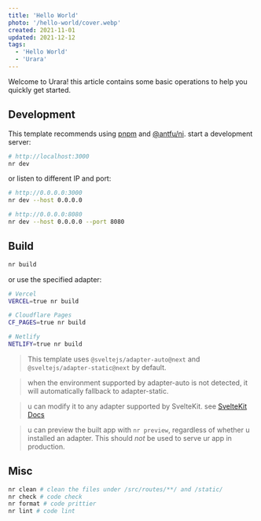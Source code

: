 ```yaml
---
title: 'Hello World'
photo: '/hello-world/cover.webp'
created: 2021-11-01
updated: 2021-12-12
tags:
  - 'Hello World'
  - 'Urara'
---
```


Welcome to Urara! this article contains some basic operations to help you quickly get started.

## Development

This template recommends using [pnpm](https://pnpm.io) and [@antfu/ni](https://github.com/antfu/ni). start a development server:

```bash
# http://localhost:3000
nr dev
```

or listen to different IP and port:

```bash
# http://0.0.0.0:3000
nr dev --host 0.0.0.0

# http://0.0.0.0:8080
nr dev --host 0.0.0.0 --port 8080
```

## Build

```bash
nr build
```

or use the specified adapter:

```bash
# Vercel
VERCEL=true nr build

# Cloudflare Pages
CF_PAGES=true nr build

# Netlify
NETLIFY=true nr build
```

> This template uses `@sveltejs/adapter-auto@next` and `@sveltejs/adapter-static@next` by default.

> when the environment supported by adapter-auto is not detected, it will automatically fallback to adapter-static.

> u can modify it to any adapter supported by SvelteKit. see [SvelteKit Docs](https://kit.svelte.dev/docs#adapters)

> u can preview the built app with `nr preview`, regardless of
> whether u installed an adapter. This should _not_ be used to serve
> ur app in production.

## Misc

```bash
nr clean # clean the files under /src/routes/**/ and /static/
nr check # code check
nr format # code prittier
nr lint # code lint
```
